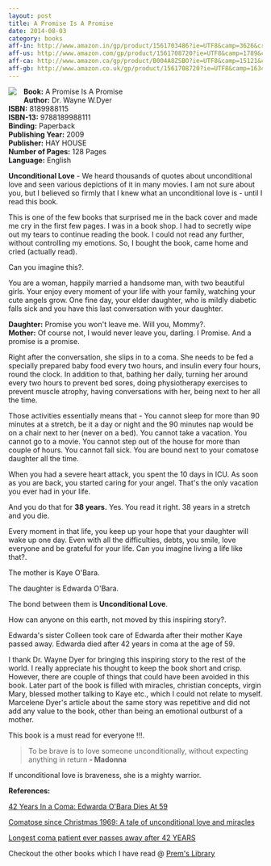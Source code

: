 ```yaml
---
layout: post
title: A Promise Is A Promise
date: 2014-08-03
category: books
aff-in: http://www.amazon.in/gp/product/1561703486?ie=UTF8&camp=3626&creativeASIN=1561703486&linkCode=xm2&tag=smileprem-in-21
aff-us: http://www.amazon.com/gp/product/1561708720?ie=UTF8&camp=1789&creativeASIN=1561708720&linkCode=xm2&tag=smileprem-us-20
aff-ca: http://www.amazon.ca/gp/product/B004A8ZSBO?ie=UTF8&camp=15121&creativeASIN=B004A8ZSBO&linkCode=xm2&tag=smileprem-ca-20
aff-gb: http://www.amazon.co.uk/gp/product/1561708720?ie=UTF8&camp=1634&creativeASIN=1561708720&linkCode=xm2&tag=smileprem-gb-21
---
```


<img style="clear: right; float: left; margin-bottom: 1em; margin-right: 1em;" 
src="{{site.img-url}}/a-promise-is-a-promise-dr-wayne-dyer.jpg"/>
**Book:** A Promise Is A Promise  
**Author:** Dr. Wayne W.Dyer  
**ISBN:** 8189988115  
**ISBN-13:** 9788189988111  
**Binding:** Paperback  
**Publishing Year:** 2009  
**Publisher:** HAY HOUSE  
**Number of Pages:** 128 Pages  
**Language:** English  

**Unconditional Love** - We heard thousands of quotes about unconditional love and seen various depictions of it in many movies. I am not sure about you, but I believed so firmly that I knew what an unconditional love is - until I read this book.

This is one of the few books that surprised me in the back cover and made me cry in the first few pages. I was in a book shop. I had to secretly wipe out my tears to continue reading the book. I could not read any further, without controlling my emotions. So, I bought the book, came home and cried (actually read).

Can you imagine this?.

You are a woman, happily married a handsome man, with two beautiful girls. Your enjoy every moment of your life with your family, watching your cute angels grow. One fine day, your elder daughter, who is mildly diabetic falls sick and you have this last conversation with your daughter.

**Daughter:** Promise you won't leave me. Will you, Mommy?.  
**Mother:** Of course not, I would never leave you, darling. I Promise. And a promise is a promise.  

Right after the conversation, she slips in to a coma. She needs to be fed a specially prepared baby food every two hours, and insulin every four hours, round the clock. In addition to that, bathing her daily, turning her around every two hours to prevent bed sores, doing physiotherapy exercises to prevent muscle atrophy, having conversations with her, being next to her all the time.

Those activities essentially means that - You cannot sleep for more than 90 minutes at a stretch, be it a day or night and the 90 minutes nap would be on a chair next to her (never on a bed). You cannot take a vacation. You cannot go to a movie. You cannot step out of the house for more than couple of hours. You cannot fall sick. You are bound next to your comatose daughter all the time.

When you had a severe heart attack, you spent the 10 days in ICU. As soon as you are back, you started caring for your angel. That's the only vacation you ever had in your life.

And you do that for **38 years.** Yes. You read it right. 38 years in a stretch and you die. 

Every moment in that life, you keep up your hope that your daughter will wake up one day. Even with all the difficulties, debts, you smile, love everyone and be grateful for your life. Can you imagine living a life like that?. 

The mother is Kaye O'Bara.

The daughter is Edwarda O'Bara.

The bond between them is **Unconditional Love**.

How can anyone on this earth, not moved by this inspiring story?.  

Edwarda's sister Colleen took care of Edwarda after their mother Kaye passed away. Edwarda died after 42 years in coma at the age of 59.

I thank Dr. Wayne Dyer for bringing this inspiring story to the rest of the world. I really appreciate his thought to keep the book short and crisp. However, there are couple of things that could have been avoided in this book. Later part of the book is filled with miracles, christian concepts, virgin Mary, blessed mother talking to Kaye etc., which I could not relate to myself. Marcelene Dyer's article about the same story was repetitive and did not add any value to the book, other than being an emotional outburst of a mother.  

This book is a must read for everyone !!!.

> To be brave is to love someone unconditionally, without expecting anything in return **- Madonna**

If unconditional love is braveness, she is a mighty warrior.  

**References:**  

[42 Years In a Coma: Edwarda O'Bara Dies At 59](http://www.isciencetimes.com/articles/4073/20121123/42-years-coma-edwarda-obara-dies-59.htm)  

[Comatose since Christmas 1969: A tale of unconditional love and miracles](http://edition.cnn.com/2012/12/23/us/longest-living-coma-patient-dies/index.html?hpt=hp_c2)

[Longest coma patient ever passes away after 42 YEARS](http://www.dailymail.co.uk/news/article-2237593/Floridas-Sleeping-Snow-White-dies-42-YEARS-coma--longest-recorded----mother-sister-left-side.html)

Checkout the other books which I have read @ [Prem's Library]({{site.url}}/category/books/)  
